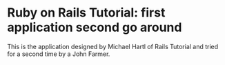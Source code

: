 # Ruby on Rails Tutorial: first application second go around

This is the application designed by Michael Hartl of Rails Tutorial and tried for a second time by a John Farmer.